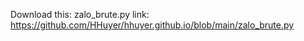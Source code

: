 Download this:
zalo_brute.py
link: https://github.com/HHuyer/hhuyer.github.io/blob/main/zalo_brute.py

